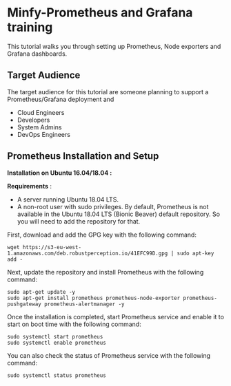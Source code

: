 # Minfy-Prometheus and Grafana training
This tutorial walks you through setting up Prometheus, Node exporters and Grafana dashboards.
## Target Audience
The target audience for this tutorial are someone planning to support a Prometheus/Grafana deployment and 

 - Cloud Engineers
 - Developers
 - System Admins
 - DevOps Engineers

## Prometheus Installation and Setup
**Installation on Ubuntu 16.04/18.04 :**

**Requirements** :
-   A server running Ubuntu 18.04 LTS.
-   A non-root user with sudo privileges.
By default, Prometheus is not available in the Ubuntu 18.04 LTS (Bionic Beaver) default repository. So you will need to add the repository for that.

First, download and add the GPG key with the following command:

```
wget https://s3-eu-west-1.amazonaws.com/deb.robustperception.io/41EFC99D.gpg | sudo apt-key add -
```

Next, update the repository and install Prometheus with the following command:

```
sudo apt-get update -y
sudo apt-get install prometheus prometheus-node-exporter prometheus-pushgateway prometheus-alertmanager -y
```

Once the installation is completed, start Prometheus service and enable it to start on boot time with the following command:

```
sudo systemctl start prometheus
sudo systemctl enable prometheus
```

You can also check the status of Prometheus service with the following command:

```
sudo systemctl status prometheus
```
